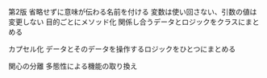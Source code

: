 第2版
省略せずに意味が伝わる名前を付ける
変数は使い回さない、引数の値は変更しない
目的ごとにメソッド化
関係し合うデータとロジックをクラスにまとめる

カプセル化
データとそのデータを操作するロジックをひとつにまとめる

関心の分離
多態性による機能の取り換え
